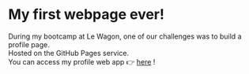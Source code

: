 # My first webpage ever!

During my bootcamp at Le Wagon, one of our challenges was to build a profile page.<br>
Hosted on the GitHub Pages service.
<br>
You can access my profile web app 👉 <a href="http://KittySou.github.io/profile">here</a> !
